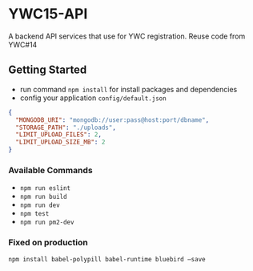 # YWC15-API

A backend API services that use for YWC registration. Reuse code from YWC#14

## Getting Started
- run command `npm install` for install packages and dependencies
- config your application `config/default.json`

```json
{
  "MONGODB_URI": "mongodb://user:pass@host:port/dbname",
  "STORAGE_PATH": "./uploads",
  "LIMIT_UPLOAD_FILES": 2,
  "LIMIT_UPLOAD_SIZE_MB": 2
}
```

### Available Commands
- `npm run eslint`
- `npm run build`
- `npm run dev`
- `npm test`
- `npm run pm2-dev`

### Fixed on production
```
npm install babel-polypill babel-runtime bluebird —save
```
